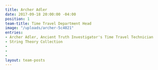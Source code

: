 ```yaml
---
title: Archer Adler
date: 2017-09-18 20:00:00 -04:00
position: 1
team-title: Time Travel Department Head
image: "/uploads/archer-5c4021"
entries:
- Archer Adler, Ancient Truth Investigator's Time Travel Technician
- String Theory Collection
- 
- 
- 
layout: team-posts
---
```



